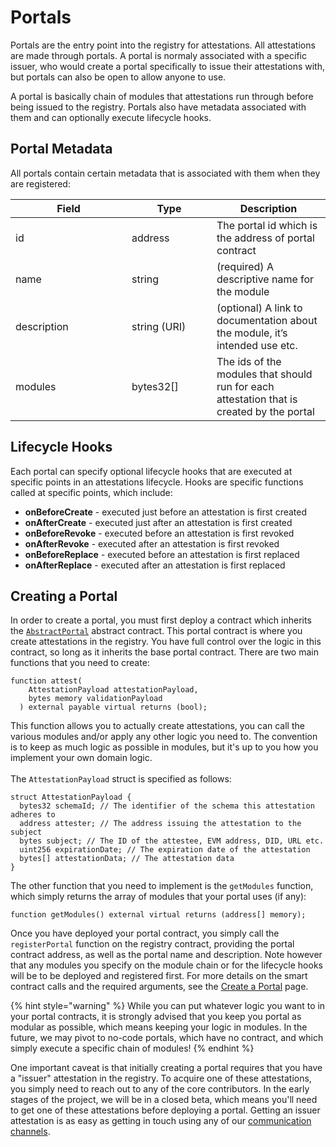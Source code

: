 # Portals

Portals are the entry point into the registry for attestations.  All attestations are made through portals.  A portal is normaly associated with a specific issuer, who would create a portal specifically to issue their attestations with, but portals can also be open to allow anyone to use.

A portal is basically chain of modules that attestations run through before being issued to the registry.  Portals also have metadata associated with them and can optionally execute lifecycle hooks.

## Portal Metadata

All portals contain certain metadata that is associated with them when they are registered:

<table><thead><tr><th width="170">Field</th><th width="120">Type</th><th>Description</th></tr></thead><tbody><tr><td>id</td><td>address</td><td>The portal id which is the address of portal contract</td></tr><tr><td>name</td><td>string</td><td>(required) A descriptive name for the module</td></tr><tr><td>description</td><td>string (URI)</td><td>(optional) A link to documentation about the module, it’s intended use etc.</td></tr><tr><td>modules</td><td>bytes32[]</td><td>The ids of the modules that should run for each attestation that is created by the portal</td></tr></tbody></table>

## Lifecycle Hooks

Each portal can specify optional lifecycle hooks that are executed at specific points in an attestations lifecycle.  Hooks are specific functions called at specific points, which include:

* **onBeforeCreate** - executed just before an attestation is first created
* **onAfterCreate** - executed just after an attestation is first created
* **onBeforeRevoke** - executed before an attestation is first revoked
* **onAfterRevoke** - executed after an attestation is first revoked
* **onBeforeReplace** - executed before an attestation is first replaced
* **onAfterReplace** - executed after an attestation is first replaced

## Creating a Portal

In order to create a portal, you must first deploy a contract which inherits the [`AbstractPortal`](https://github.com/Consensys/linea-attestation-registry/blob/cd8f14463d5e96718b021bb3f66a9467e7c0ea3a/src/interface/AbstractPortal.sol) abstract contract.  This portal contract is where you create attestations in the registry.  You have full control over the logic in this contract, so long as it inherits the base portal contract.  There are two main functions that you need to create:

```solidity
function attest(
    AttestationPayload attestationPayload,
    bytes memory validationPayload
  ) external payable virtual returns (bool);
```

This function allows you to actually create attestations, you can call the various modules and/or apply any other logic you need to.  The convention is to keep as much logic as possible in modules, but it's up to you how you implement your own domain logic.\
\
The `AttestationPayload` struct is specified as follows:

```solidity
struct AttestationPayload {
  bytes32 schemaId; // The identifier of the schema this attestation adheres to
  address attester; // The address issuing the attestation to the subject
  bytes subject; // The ID of the attestee, EVM address, DID, URL etc.
  uint256 expirationDate; // The expiration date of the attestation
  bytes[] attestationData; // The attestation data
}
```

The other function that you need to implement is the `getModules` function, which simply returns the array of modules that your portal uses (if any):

```solidity
function getModules() external virtual returns (address[] memory);
```

Once you have deployed your portal contract, you simply call the `registerPortal` function on the registry contract, providing the portal contract address, as well as the portal name and description.  Note however that any modules you specify on the module chain or for the lifecycle hooks will be to be deployed and registered first.  For more details on the smart contract calls and the required arguments, see the [Create a Portal](../developer-guides/issuers/create-a-portal.md) page.

{% hint style="warning" %}
While you can put whatever logic you want to in your portal contracts, it is strongly advised that you keep you portal as modular as possible, which means keeping your logic in modules.  In the future, we may pivot to no-code portals, which have no contract, and which simply execute a specific chain of modules!
{% endhint %}

One important caveat is that initially creating a portal requires that you have a "issuer" attestation in the registry.  To acquire one of these attestations, you simply need to reach out to any of the core contributors.  In the early stages of the project, we will be in a closed beta, which means you'll need to get one of these attestations before deploying a portal. Getting an issuer attestation is as easy as getting in touch using any of our [communication channels](../get-involved/get-in-touch.md).
